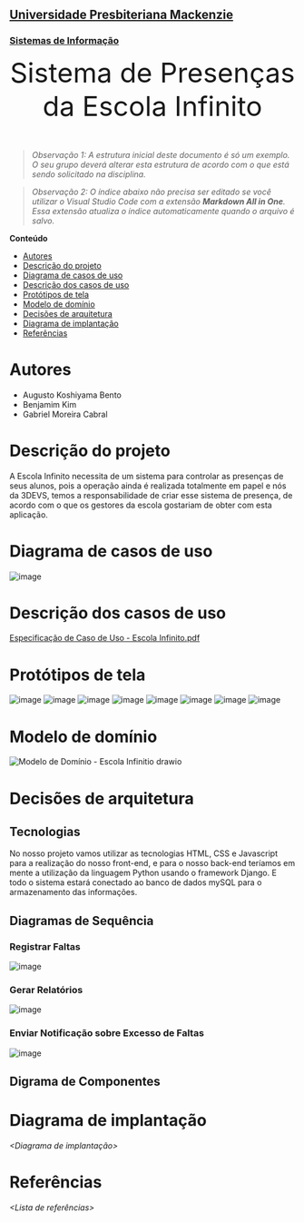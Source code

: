 <h2><a href= "https://www.mackenzie.br">Universidade Presbiteriana Mackenzie</a></h2>
<h3><a href= "https://www.mackenzie.br/graduacao/sao-paulo-higienopolis/sistemas-de-informacao">Sistemas de Informação</a></h3>


<font size="+12"><center>
Sistema de Presenças da Escola Infinito
</center></font>

>*Observação 1: A estrutura inicial deste documento é só um exemplo. O seu grupo deverá alterar esta estrutura de acordo com o que está sendo solicitado na disciplina.*

>*Observação 2: O índice abaixo não precisa ser editado se você utilizar o Visual Studio Code com a extensão **Markdown All in One**. Essa extensão atualiza o índice automaticamente quando o arquivo é salvo.*

**Conteúdo**

- [Autores](#autores)
- [Descrição do projeto](#descrição-do-projeto)
- [Diagrama de casos de uso](#diagrama-de-casos-de-uso)
- [Descrição dos casos de uso](#descrição-dos-casos-de-uso)
- [Protótipos de tela](#protótipos-de-tela)
- [Modelo de domínio](#modelo-de-domínio)
- [Decisões de arquitetura](#decisões-de-arquitetura)
- [Diagrama de implantação](#diagrama-de-implantação)
- [Referências](#referências)


# Autores

* Augusto Koshiyama Bento
* Benjamim Kim
* Gabriel Moreira Cabral

# Descrição do projeto

A Escola Infinito necessita de um sistema para controlar as presenças de seus alunos, pois a operação ainda é realizada totalmente em papel e nós da 3DEVS, temos a responsabilidade de criar esse sistema de presença, de acordo com o que os gestores da escola gostariam de obter com esta aplicação.

# Diagrama de casos de uso

![image](https://user-images.githubusercontent.com/100203154/221965884-dc98e8f0-00c5-4c69-b65e-d448b39b5e80.png)

# Descrição dos casos de uso

[Especificação de Caso de Uso - Escola Infinito.pdf](https://github.com/aukobe/ppads-2023s1/files/10864498/Especificacao.de.Caso.de.Uso.-.Escola.Infinito.pdf)

# Protótipos de tela

![image](https://user-images.githubusercontent.com/100203154/222213463-3ccecd91-36a0-48c8-a3dd-3f87dd1ca172.png)
![image](https://user-images.githubusercontent.com/100203154/222235770-524bf522-8234-44d3-a96f-f8c5ff1c767b.png)
![image](https://user-images.githubusercontent.com/100203154/222214314-de7eedfd-e540-4608-98d1-411f24a3feff.png)
![image](https://user-images.githubusercontent.com/100203154/222214358-2c1c8ce4-3258-4534-8eb4-3fa58f93c45b.png)
![image](https://user-images.githubusercontent.com/100203154/222214674-5f858a27-f48a-47f0-ab0c-f4a0738896d5.png)
![image](https://user-images.githubusercontent.com/100203154/222214755-cd9714fd-2207-4bb3-b27d-21d4ea3ecadf.png)
![image](https://user-images.githubusercontent.com/100203154/222214819-24f62965-6b56-4404-a2a0-4a432c40a56b.png)
![image](https://user-images.githubusercontent.com/100203154/222232860-75199beb-8e1d-41d4-be65-cfa9068d913a.png)


# Modelo de domínio

![Modelo de Domínio - Escola Infinitio  drawio](https://user-images.githubusercontent.com/100203154/222239477-5e74136c-267e-4a76-a6fe-7146524fd080.png)

# Decisões de arquitetura

## Tecnologias

No nosso projeto vamos utilizar as tecnologias HTML, CSS e Javascript para a realização do nosso front-end, e para o nosso back-end teríamos em mente a utilização da linguagem Python usando o framework Django. E todo o sistema estará conectado ao banco de dados mySQL para o armazenamento das informações.

## Diagramas de Sequência

### Registrar Faltas

![image](https://user-images.githubusercontent.com/100203154/223459278-e4ac5a80-d616-48d6-94a7-f30df9bea529.png)

### Gerar Relatórios

![image](https://user-images.githubusercontent.com/100203154/223437392-17878b72-fd18-4a40-9102-c4bf6e863e28.png)

### Enviar Notificação sobre Excesso de Faltas

![image](https://user-images.githubusercontent.com/100203154/223458338-7d8e7d14-b1ed-4a5a-8f8a-11adea7cb0e5.png)

## Digrama de Componentes

# Diagrama de implantação

*&lt;Diagrama de implantação&gt;*

# Referências

*&lt;Lista de referências&gt;*
